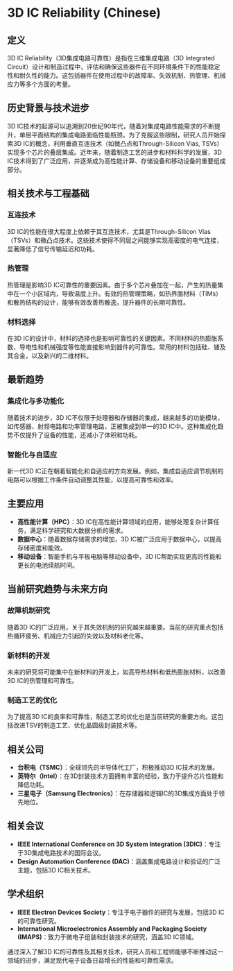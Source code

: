 # 3D IC Reliability (Chinese)

## 定义

3D IC Reliability（3D集成电路可靠性）是指在三维集成电路（3D Integrated Circuit）设计和制造过程中，评估和确保这些器件在不同环境条件下的性能稳定性和耐久性的能力。这包括器件在使用过程中的故障率、失效机制、热管理、机械应力等多个方面的考量。

## 历史背景与技术进步

3D IC技术的起源可以追溯到20世纪90年代，随着对集成电路性能需求的不断提升，单层平面结构的集成电路面临性能瓶颈。为了克服这些限制，研究人员开始探索3D IC的概念，利用垂直互连技术（如微凸点和Through-Silicon Vias, TSVs）实现多个芯片的叠层集成。近年来，随着制造工艺的进步和材料科学的发展，3D IC技术得到了广泛应用，并逐渐成为高性能计算、存储设备和移动设备的重要组成部分。

## 相关技术与工程基础

### 互连技术

3D IC的性能在很大程度上依赖于其互连技术，尤其是Through-Silicon Vias（TSVs）和微凸点技术。这些技术使得不同层之间能够实现高密度的电气连接，显著降低了信号传输延迟和功耗。

### 热管理

热管理是影响3D IC可靠性的重要因素。由于多个芯片叠加在一起，产生的热量集中在一个小区域内，导致温度上升。有效的热管理策略，如热界面材料（TIMs）和散热结构的设计，能够有效改善热散逸，提升器件的长期可靠性。

### 材料选择

在3D IC的设计中，材料的选择也是影响可靠性的关键因素。不同材料的热膨胀系数、导电性和机械强度等性能直接影响到器件的可靠性。常用的材料包括硅、锗及其合金，以及新兴的二维材料。

## 最新趋势

### 集成化与多功能化

随着技术的进步，3D IC不仅限于处理器和存储器的集成，越来越多的功能模块，如传感器、射频电路和功率管理电路，正被集成到单一的3D IC中。这种集成化趋势不仅提升了设备的性能，还减小了体积和功耗。

### 智能化与自适应

新一代3D IC正在朝着智能化和自适应的方向发展。例如，集成自适应调节机制的电路可以根据工作条件自动调整其性能，以提高可靠性和效率。

## 主要应用

- **高性能计算（HPC）**：3D IC在高性能计算领域的应用，能够处理复杂计算任务，满足科学研究和大数据分析的需求。
- **数据中心**：随着数据存储需求的增加，3D IC被广泛应用于数据中心，以提高存储密度和能效。
- **移动设备**：智能手机与平板电脑等移动设备中，3D IC帮助实现更高的性能和更长的电池续航时间。

## 当前研究趋势与未来方向

### 故障机制研究

随着3D IC的广泛应用，关于其失效机制的研究越来越重要。当前的研究重点包括热循环疲劳、机械应力引起的失效以及材料老化等。

### 新材料的开发

未来的研究将可能集中在新材料的开发上，如高导热材料和低热膨胀材料，以改善3D IC的热管理和可靠性。

### 制造工艺的优化

为了提高3D IC的良率和可靠性，制造工艺的优化也是当前研究的重要方向。这包括改进TSV的制造工艺、优化晶圆级封装技术等。

## 相关公司

- **台积电（TSMC）**：全球领先的半导体代工厂，积极推动3D IC技术的发展。
- **英特尔（Intel）**：在3D封装技术方面拥有丰富的经验，致力于提升芯片性能和降低功耗。
- **三星电子（Samsung Electronics）**：在存储器和逻辑IC的3D集成方面处于领先地位。

## 相关会议

- **IEEE International Conference on 3D System Integration (3DIC)**：专注于3D集成电路技术的国际会议。
- **Design Automation Conference (DAC)**：涵盖集成电路设计和验证的广泛主题，包括3D IC相关技术。

## 学术组织

- **IEEE Electron Devices Society**：专注于电子器件的研究与发展，包括3D IC的可靠性研究。
- **International Microelectronics Assembly and Packaging Society (IMAPS)**：致力于微电子组装和封装技术的研究，涵盖3D IC领域。

通过深入了解3D IC的可靠性及其相关技术，研究人员和工程师能够不断推动这一领域的进步，满足现代电子设备日益增长的性能和可靠性需求。